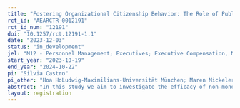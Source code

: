 ```yaml
---
title: "Fostering Organizational Citizenship Behavior: The Role of Public Recognition"
rct_id: "AEARCTR-0012191"
rct_id_num: "12191"
doi: "10.1257/rct.12191-1.1"
date: "2023-12-03"
status: "in_development"
jel: "M12 - Personnel Management; Executives; Executive Compensation, M52 - Personnel Economics; Compensation and Compensation Methods and Their Effects, M54 - Labor Management , J33 - Compensation Packages; Payment Methods, L2 - Firm Objectives, Organization, and Behavior,  D23 - Organizational Behavior; Transaction Costs; Property Rights, "
start_year: "2023-10-19"
end_year: "2024-10-22"
pi: "Silvia Castro"
pi_other: "Hoa HoLudwig-Maximilians-Universität München; Maren MickelerESSEC"
abstract: "In this study we aim to investigate the efficacy of non-monetary incentives, specifically public recognition, in stimulating Organizational Citizenship Behavior (OCB) among employees. Our study explores how non-monetary recognition influences employees’ willingness to engage in behaviors that are beneficial but not contractually required, such as assisting colleagues and participating in work-related events. We posit that public recognition by management can signal the value of OCB to both the firm and peers, thereby fostering a culture of cooperation and mutual support.To test our hypothesis, we will implement a controlled intervention in a corporate setting, where a subset of employees will receive a symbolic certificate of recognition for displaying OCB. We will measure the impact of this recognition on various indicators of employee engagement and organizational effectiveness. "
layout: registration
---
```


